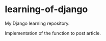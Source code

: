 # learning-of-django
My Django learning repository.

Implementation of the function to post article.
